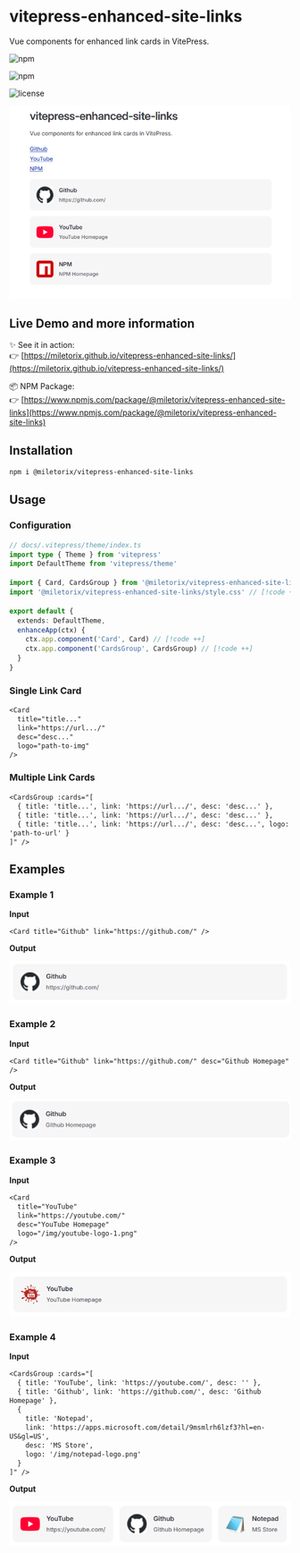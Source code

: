 # vitepress-enhanced-site-links

Vue components for enhanced link cards in VitePress.

![npm](https://img.shields.io/npm/v/@miletorix/vitepress-enhanced-site-links)

![npm](https://img.shields.io/npm/dw/@miletorix/vitepress-enhanced-site-links)

![license](https://img.shields.io/npm/l/@miletorix/vitepress-enhanced-site-links)

<p align="center">
  <img src="./assets/demo.png" alt="vitepress-enhanced-site-links demo" width="800">
</p>

## Live Demo and more information

✨ See it in action:  
👉 [https://miletorix.github.io/vitepress-enhanced-site-links/](https://miletorix.github.io/vitepress-enhanced-site-links/)

📦 NPM Package:  
👉 [https://www.npmjs.com/package/@miletorix/vitepress-enhanced-site-links](https://www.npmjs.com/package/@miletorix/vitepress-enhanced-site-links)

## Installation

```sh
npm i @miletorix/vitepress-enhanced-site-links
```

## Usage

### Configuration

```typescript
// docs/.vitepress/theme/index.ts
import type { Theme } from 'vitepress'
import DefaultTheme from 'vitepress/theme'

import { Card, CardsGroup } from '@miletorix/vitepress-enhanced-site-links' // [!code ++]
import '@miletorix/vitepress-enhanced-site-links/style.css' // [!code ++]

export default {
  extends: DefaultTheme,
  enhanceApp(ctx) {
    ctx.app.component('Card', Card) // [!code ++]
    ctx.app.component('CardsGroup', CardsGroup) // [!code ++]
  }
}
```

### Single Link Card
```vue
<Card
  title="title..."
  link="https://url.../" 
  desc="desc..."
  logo="path-to-img"
/>
```

### Multiple Link Cards
```vue
<CardsGroup :cards="[
  { title: 'title...', link: 'https://url.../', desc: 'desc...' },
  { title: 'title...', link: 'https://url.../', desc: 'desc...' },
  { title: 'title...', link: 'https://url.../', desc: 'desc...', logo: 'path-to-url' }
]" />
```

## Examples

### Example 1

**Input**

```vue
<Card title="Github" link="https://github.com/" />
```

**Output**

![demo-2](./assets/demo-2.png)

### Example 2

**Input**

```vue
<Card title="Github" link="https://github.com/" desc="Github Homepage" />
```

**Output**

![demo-3](./assets/demo-3.png)

### Example 3

**Input**

```vue
<Card
  title="YouTube"
  link="https://youtube.com/" 
  desc="YouTube Homepage"
  logo="/img/youtube-logo-1.png"
/>
```

**Output**

![demo-4](./assets/demo-4.png)

### Example 4

**Input**

```vue
<CardsGroup :cards="[
  { title: 'YouTube', link: 'https://youtube.com/', desc: '' },
  { title: 'Github', link: 'https://github.com/', desc: 'Github Homepage' },
  { 
    title: 'Notepad', 
    link: 'https://apps.microsoft.com/detail/9msmlrh6lzf3?hl=en-US&gl=US', 
    desc: 'MS Store',
    logo: '/img/notepad-logo.png' 
  }
]" />  
```

**Output**

![demo-5](./assets/demo-5.png) 
